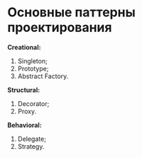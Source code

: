 # Основные паттерны проектирования

**Creational:**
1. Singleton;
2. Prototype;
3. Abstract Factory.

**Structural:**
1. Decorator;
2. Proxy.

**Behavioral:**
1. Delegate;
2. Strategy.
